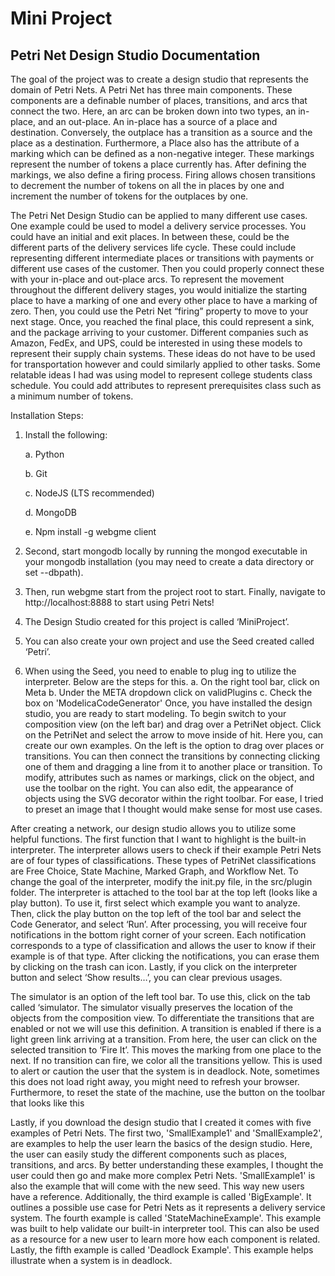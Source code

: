 # Mini Project
## Petri Net Design Studio Documentation

The goal of the project was to create a design studio that represents the domain of Petri Nets. A Petri Net has three main components. These components are a definable number of places, transitions, and arcs that connect the two. Here, an arc can be broken down into two types, an in-place, and an out-place. An in-place has a source of a place and destination. Conversely, the outplace has a transition as a source and the place as a destination. Furthermore, a Place also has the attribute of a marking which can be defined as a non-negative integer. These markings represent the number of tokens a place currently has. After defining the markings, we also define a firing process. Firing allows chosen transitions to decrement the number of tokens on all the in places by one and increment the number of tokens for the outplaces by one. 

The Petri Net Design Studio can be applied to many different use cases. One example could be used to model a delivery service processes. You could have an initial and exit places. In between these, could be the different parts of the delivery services life cycle. These could include representing different intermediate places or transitions with payments or different use cases of the customer. Then you could properly connect these with your in-place and out-place arcs.  To represent the movement throughout the different delivery stages, you would initialize the starting place to have a marking of one and every other place to have a marking of zero. Then, you could use the Petri Net “firing” property to move to your next stage. Once, you reached the final place, this could represent a sink, and the package arriving to your customer. Different companies such as Amazon, FedEx, and UPS, could be interested in using these models to represent their supply chain systems. These ideas do not have to be used for transportation however and could similarly applied to other tasks. Some relatable ideas I had was using model to represent college students class schedule. You could add attributes to represent prerequisites class such as a minimum number of tokens. 

Installation Steps:
1)	Install the following:

    a.	Python 

    b.	Git

    c.	NodeJS (LTS recommended)

    d.	MongoDB

    e.	Npm install -g webgme client

2)	Second, start mongodb locally by running the mongod executable in your mongodb installation (you may need to create a data directory or set --dbpath).
3)	Then, run webgme start from the project root to start. Finally, navigate to http://localhost:8888 to start using Petri Nets! 
4)	The Design Studio created for this project is called ‘MiniProject’. 
5)	You can also create your own project and use the Seed created called ‘Petri’.
6)  When using the Seed, you need to enable to plug ing to utilize the interpreter. Below are the steps for this. 
    a.  On the right tool bar, click on Meta
    b.  Under the META dropdown click on validPlugins
    c.  Check the box on 'ModelicaCodeGenerator'
Once, you have installed the design studio, you are ready to start modeling. To begin switch to your composition view (on the left bar) and drag over a PetriNet object. Click on the PetriNet and select the arrow to move inside of hit. Here you, can create our own examples. On the left is the option to drag over places or transitions. You can then connect the transitions by connecting clicking one of them and dragging a line from it to another place or transition. To modify, attributes such as names or markings, click on the object, and use the toolbar on the right. You can also edit, the appearance of objects using the SVG decorator within the right toolbar. For ease, I tried to preset an image that I thought would make sense for most use cases. 
    
After creating a network, our design studio allows you to utilize some helpful functions. The first function that I want to highlight is the built-in interpreter. The interpreter allows users to check if their example Petri Nets are of four types of classifications.  These types of PetriNet classifications are Free Choice, State Machine, Marked Graph, and Workflow Net. To change the goal of the interpreter, modify the init.py file, in the src/plugin folder. The interpreter is attached to the tool bar at the top left (looks like a play button). To use it, first select which example you want to analyze. Then, click the play button on the top left of the tool bar and select the Code Generator, and select ‘Run’. After processing, you will receive four notifications in the bottom right corner of your screen. Each notification corresponds to a type of classification and allows the user to know if their example is of that type. After clicking the notifications, you can erase them by clicking on the trash can icon. Lastly, if you click on the interpreter button and select ‘Show results…’, you can clear previous usages.  


The simulator is an option of the left tool bar. To use this, click on the tab called ‘simulator. The simulator visually preserves the location of the objects from the composition view. To differentiate the transitions that are enabled or not we will use this definition. A transition is enabled if there is a light green link arriving at a transition. From here, the user can click on the selected transition to ‘Fire It’. This moves the marking from one place to the next. If no transition can fire, we color all the transitions yellow. This is used to alert or caution the user that the system is in deadlock. Note, sometimes this does not load right away, you might need to refresh your browser. Furthermore, to reset the state of the machine, use the button on the toolbar that looks like this 


Lastly, if you download the design studio that I created it comes with five examples of Petri Nets. The first two, 'SmallExample1' and 'SmallExample2', are examples to help the user learn the basics of the design studio. Here, the user can easily study the different components such as places, transitions, and arcs. By better understanding these examples, I thought the user could then go and make more complex Petri Nets. 'SmallExample1' is also the example that will come with the new seed. This way new users have a reference. Additionally, the third example is called 'BigExample'. It outlines a possible use case for Petri Nets as it represents a delivery service system. The fourth example is called 'StateMachineExample'. This example was built to help validate our built-in interpreter tool. This can also be used as a resource for a new user to learn more how each component is related. Lastly, the fifth example is called 'Deadlock Example'. This example helps illustrate when a system is in deadlock. 
